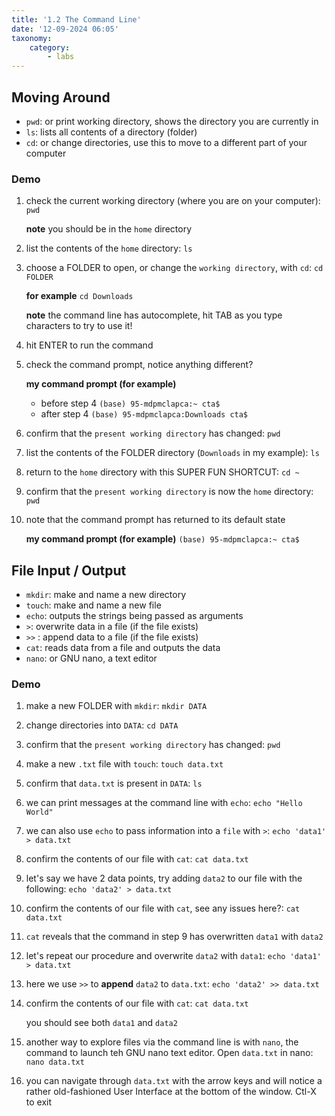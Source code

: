 ```yaml
---
title: '1.2 The Command Line'
date: '12-09-2024 06:05'
taxonomy:
    category:
        - labs
---
```


## Moving Around
* `pwd`: or print working directory, shows the directory you are currently in
* `ls`: lists all contents of a directory (folder)
* `cd`: or change directories, use this to move to a different part of your computer


### Demo
1. check the current working directory (where you are on your computer): `pwd`

    **note** you should be in the `home` directory
2. list the contents of the `home` directory: `ls`
3. choose a FOLDER to open, or change the `working directory`, with `cd`: `cd FOLDER`

    **for example** `cd Downloads`

    **note** the command line has autocomplete, hit TAB as you type characters to try to use it!

4. hit ENTER to run the command
5. check the command prompt, notice anything different?

    **my command prompt (for example)**
    * before step 4 `(base) 95-mdpmclapca:~ cta$`
    * after step 4 `(base) 95-mdpmclapca:Downloads cta$`
6. confirm that the `present working directory` has changed: `pwd`
7. list the contents of the FOLDER directory (`Downloads` in my example): `ls`
8. return to the `home` directory with this SUPER FUN SHORTCUT: `cd ~`
9. confirm that the `present working directory` is now the `home` directory: `pwd`
10. note that the command prompt has returned to its default state

    **my command prompt (for example)** `(base) 95-mdpmclapca:~ cta$`

## File Input / Output

* `mkdir`: make and name a new directory
* `touch`: make and name a new file
* `echo`: outputs the strings being passed as arguments
* `>`: overwrite data in a file (if the file exists)
* `>>` : append data to a file (if the file exists)
* `cat`: reads data from a file and outputs the data
* `nano`: or GNU nano, a text editor

### Demo
1. make a new FOLDER with `mkdir`: `mkdir DATA`
2. change directories into `DATA`: `cd DATA`
3. confirm that the `present working directory` has changed: `pwd`
4. make a new `.txt` file with `touch`: `touch data.txt`
5. confirm that `data.txt` is present in `DATA`: `ls`
6. we can print messages at the command line with `echo`: `echo "Hello World"`
7. we can also use `echo` to pass information into a `file` with `>`: `echo 'data1' > data.txt`
8. confirm the contents of our file with `cat`: `cat data.txt`
9. let's say we have 2 data points, try adding `data2` to our file with the following: `echo 'data2' > data.txt`
10. confirm the contents of our file with `cat`, see any issues here?: `cat data.txt`
11. `cat` reveals that the command in step 9 has overwritten `data1` with `data2`
12. let's repeat our procedure and overwrite `data2` with `data1`: `echo 'data1' > data.txt`
13. here we use `>>` to **append** `data2` to `data.txt`: `echo 'data2' >> data.txt`
14. confirm the contents of our file with `cat`: `cat data.txt`

    you should see both `data1` and `data2`
15. another way to explore files via the command line is with `nano`, the command to launch teh GNU nano text editor. Open `data.txt` in nano: `nano data.txt`
16. you can navigate through `data.txt` with the arrow keys and will notice a rather old-fashioned User Interface at the bottom of the window. Ctl-X to exit
